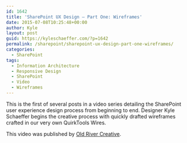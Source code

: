 ```yaml
---
id: 1642
title: 'SharePoint UX Design – Part One: Wireframes'
date: 2015-07-08T10:25:48+00:00
author: Kyle
layout: post
guid: https://kyleschaeffer.com/?p=1642
permalink: /sharepoint/sharepoint-ux-design-part-one-wireframes/
categories:
  - SharePoint
tags:
  - Information Architecture
  - Responsive Design
  - SharePoint
  - Video
  - Wireframes
---
```

This is the first of several posts in a video series detailing the SharePoint user experience design process from beginning to end. Designer Kyle Schaeffer begins the creative process with quickly drafted wireframes crafted in our very own QuirkTools Wires.<!--more-->

This video was published by [Old River Creative](http://oldrivercreative.com/blog/sharepoint-ux-design-part-one-wireframes).

<div class="video-container">
</div>